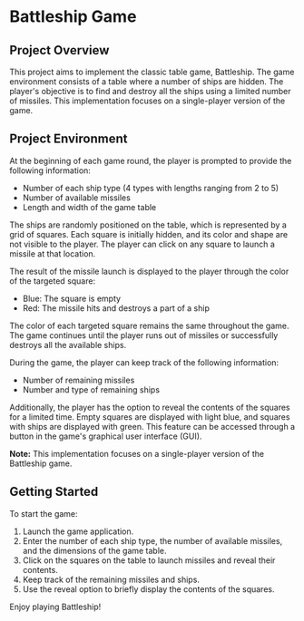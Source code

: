 
# Battleship Game

## Project Overview

This project aims to implement the classic table game, Battleship. The game environment consists of a table where a number of ships are hidden. The player's objective is to find and destroy all the ships using a limited number of missiles. This implementation focuses on a single-player version of the game.

## Project Environment

At the beginning of each game round, the player is prompted to provide the following information:

- Number of each ship type (4 types with lengths ranging from 2 to 5)
- Number of available missiles
- Length and width of the game table

The ships are randomly positioned on the table, which is represented by a grid of squares. Each square is initially hidden, and its color and shape are not visible to the player. The player can click on any square to launch a missile at that location.

The result of the missile launch is displayed to the player through the color of the targeted square:

- Blue: The square is empty
- Red: The missile hits and destroys a part of a ship

The color of each targeted square remains the same throughout the game. The game continues until the player runs out of missiles or successfully destroys all the available ships.

During the game, the player can keep track of the following information:

- Number of remaining missiles
- Number and type of remaining ships

Additionally, the player has the option to reveal the contents of the squares for a limited time. Empty squares are displayed with light blue, and squares with ships are displayed with green. This feature can be accessed through a button in the game's graphical user interface (GUI).

**Note:** This implementation focuses on a single-player version of the Battleship game.

## Getting Started

To start the game:

1. Launch the game application.
2. Enter the number of each ship type, the number of available missiles, and the dimensions of the game table.
3. Click on the squares on the table to launch missiles and reveal their contents.
4. Keep track of the remaining missiles and ships.
5. Use the reveal option to briefly display the contents of the squares.

Enjoy playing Battleship!

